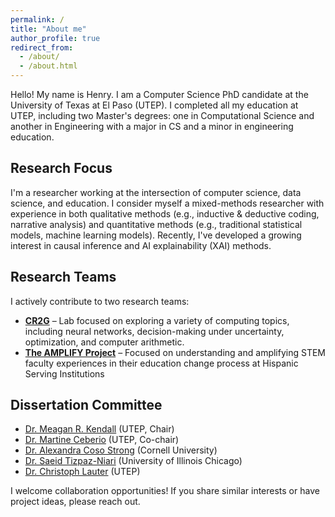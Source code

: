 ```yaml
---
permalink: /
title: "About me"
author_profile: true
redirect_from: 
  - /about/
  - /about.html
---
```


Hello! My name is Henry. I am a Computer Science PhD candidate at the University of Texas at El Paso (UTEP). I completed all my education at UTEP, including two Master's degrees: one in Computational Science and another in Engineering with a major in CS and a minor in engineering education.

## Research Focus
I'm a researcher working at the intersection of computer science, data science, and education. I consider myself a mixed-methods researcher with experience in both qualitative methods (e.g., inductive & deductive coding, narrative analysis) and quantitative methods (e.g., traditional statistical models, machine learning models). Recently, I've developed a growing interest in causal inference and AI explainability (XAI) methods.

## Research Teams
I actively contribute to two research teams:
 
* [**CR2G**](http://cr2g.constraintsolving.com/) – Lab focused on exploring a variety of computing topics, including neural networks, decision-making under uncertainty, optimization, and computer arithmetic.
* [**The AMPLIFY Project**](https://www.utep.edu/engineering/amplify/) – Focused on understanding and amplifying STEM faculty experiences in their education change process at Hispanic Serving Institutions 

## Dissertation Committee
* [Dr. Meagan R. Kendall](https://www.utep.edu/engineering/amplify/team/) (UTEP, Chair)
* [Dr. Martine Ceberio](https://martineceberio.fr/)  (UTEP, Co-chair)  
* [Dr. Alexandra Coso Strong](https://www.engineering.cornell.edu/people/alexandra-coso-strong/) (Cornell University)
* [Dr. Saeid Tizpaz-Niari](https://tizpaz.github.io/) (University of Illinois Chicago)
* [Dr. Christoph Lauter](https://www.christoph-lauter.org/) (UTEP)

I welcome collaboration opportunities! If you share similar interests or have project ideas, please reach out.
